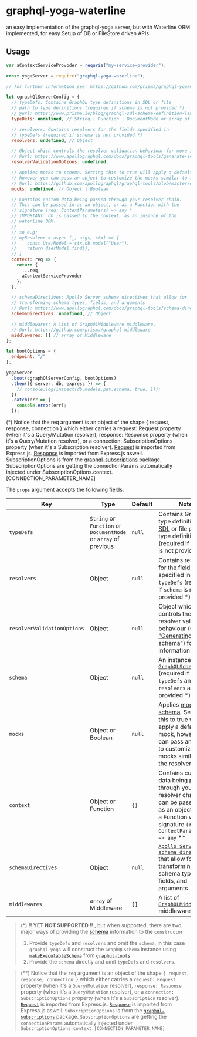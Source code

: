 # graphql-yoga-waterline

an easy implementation of the graphql-yoga server, but with Waterline ORM implemented, for easy Setup of DB or FileStore driven APIs

## Usage

```js
var aContextServiceProvoder = requrie("my-service-provider");

const yogaServer = require("graphql-yoga-waterline");

// for furthor information see: https://github.com/prisma/graphql-yoga#graphqlserver

let cgraphQlServerConfig = {
  // typeDefs: Contains GraphQL type definitions in SDL or file
  // path to type definitions (required if schema is not provided *)
  // @url: https://www.prisma.io/blog/graphql-sdl-schema-definition-language-6755bcb9ce51
  typeDefs: undefined, // String | Function | DocumentNode or array of previous

  // resolvers: Contains resolvers for the fields specified in
  // typeDefs (required if schema is not provided *)
  resolvers: undefined, // Object

  // Object which controls the resolver validation behaviour for more information
  // @url: https://www.apollographql.com/docs/graphql-tools/generate-schema.html#makeExecutableSchema
  resolverValidationOptions: undefined,

  // Applies mocks to schema. Setting this to true will apply a default mock,
  // however you can pass an object to customize the mocks similar to the resolvers map.
  // @url: https://github.com/apollographql/graphql-tools/blob/master/docs/source/mocking.md
  mocks: undefined, // Object | Boolean

  // Contains custom data being passed through your resolver chain.
  // This can be passed in as an object, or as a Function with the
  // signature (req: ContextParameters) => any *
  // IMPORTANT: db is passed to the context, as an insance of the
  // waterline ORM.
  //
  // so e.g:
  // myResolver = async (_, args, ctx) => {
  //    const UserModel = ctx.db.model("User");
  //    return UserModel.find();
  // }
  context: req => {
    return {
      ...req,
      aContextServiceProvoder
    };
  },

  // schemaDirectives: Apollo Server schema directives that allow for
  // transforming schema types, fields, and arguments
  // @url: https://www.apollographql.com/docs/graphql-tools/schema-directives.html
  schemaDirectives: undefined, // Object

  // middlewares: A list of GraphQLMiddleware middleware.
  // @url: https://github.com/prisma/graphql-middleware
  middlewares: [] // array of Middleware
};

let bootOptions = {
  endpoint: "/"
};

yogaServer
  .boot(cgraphQlServerConfig, bootOptions)
  .then(({ server, db, express }) => {
    // console.log(inspect(db.models.pet.schema, true, 1));
  })
  .catch(err => {
    console.error(err);
  });
```

(\*) Notice that the req argument is an object of the shape { request, response, connection } which either carries a request: Request property (when it's a Query/Mutation resolver), response: Response property (when it's a Query/Mutation resolver), or a connection: SubscriptionOptions property (when it's a Subscription resolver). [Request](http://expressjs.com/en/api.html#req) is imported from Express.js. [Response](http://expressjs.com/en/api.html#res) is imported from Express.js aswell. SubscriptionOptions is from the [graphql-subscriptions](https://github.com/apollographql/graphql-subscriptions) package. SubscriptionOptions are getting the connectionParams automatically injected under SubscriptionOptions.context.[CONNECTION_PARAMETER_NAME]

The `props` argument accepts the following fields:

| Key                         | Type                                                            | Default | Note                                                                                                                                                                                                                                              |
| --------------------------- | --------------------------------------------------------------- | ------- | ------------------------------------------------------------------------------------------------------------------------------------------------------------------------------------------------------------------------------------------------- |
| `typeDefs`                  | `String` or `Function` or `DocumentNode` or `array` of previous | `null`  | Contains GraphQL type definitions in [SDL](https://blog.graph.cool/graphql-sdl-schema-definition-language-6755bcb9ce51) or file path to type definitions (required if `schema` is not provided \*)                                                |
| `resolvers`                 | Object                                                          | `null`  | Contains resolvers for the fields specified in `typeDefs` (required if `schema` is not provided \*)                                                                                                                                               |
| `resolverValidationOptions` | Object                                                          | `null`  | Object which controls the resolver validation behaviour (see ["Generating a schema"](https://www.apollographql.com/docs/graphql-tools/generate-schema.html#makeExecutableSchema)) for more information                                            |
| `schema`                    | Object                                                          | `null`  | An instance of [`GraphQLSchema`](http://graphql.org/graphql-js/type/#graphqlschema) (required if `typeDefs` and `resolvers` are not provided \*)                                                                                                  |
| `mocks`                     | Object or Boolean                                               | `null`  | Applies [mocks to schema](https://github.com/apollographql/graphql-tools/blob/master/docs/source/mocking.md). Setting this to true will apply a default mock, however you can pass an object to customize the mocks similar to the resolvers map. |
| `context`                   | Object or Function                                              | `{}`    | Contains custom data being passed through your resolver chain. This can be passed in as an object, or as a Function with the signature `(req: ContextParameters) => any` \*\*                                                                     |
| `schemaDirectives`          | Object                                                          | `null`  | [`Apollo Server schema directives`](https://www.apollographql.com/docs/graphql-tools/schema-directives.html) that allow for transforming schema types, fields, and arguments                                                                      |
| `middlewares`               | `array` of Middleware                                           | `[]`    | A list of [`GraphQLMiddleware`](https://github.com/graphcool/graphql-middleware) middleware.                                                                                                                                                      |

> (\*) **!! YET NOT SUPPORTED !!** , but when supported, there are two major ways of providing the [schema](https://blog.graph.cool/graphql-server-basics-the-schema-ac5e2950214e) information to the `constructor`:
>
> 1.  Provide `typeDefs` and `resolvers` and omit the `schema`, in this case `graphql-yoga` will construct the `GraphQLSchema` instance using [`makeExecutableSchema`](https://www.apollographql.com/docs/graphql-tools/generate-schema.html#makeExecutableSchema) from [`graphql-tools`](https://github.com/apollographql/graphql-tools).
> 2.  Provide the `schema` directly and omit `typeDefs` and `resolvers`.

> (\*\*) Notice that the `req` argument is an object of the shape `{ request, response, connection }` which either carries a `request: Request` property (when it's a `Query`/`Mutation` resolver), `response: Response` property (when it's a `Query`/`Mutation` resolver), or a `connection: SubscriptionOptions` property (when it's a `Subscription` resolver). [`Request`](http://expressjs.com/en/api.html#req) is imported from Express.js. [`Response`](http://expressjs.com/en/api.html#res) is imported from Express.js aswell. `SubscriptionOptions` is from the [`graphql-subscriptions`](https://github.com/apollographql/graphql-subscriptions) package. `SubscriptionOptions` are getting the `connectionParams` automatically injected under `SubscriptionOptions.context.[CONNECTION_PARAMETER_NAME]`
